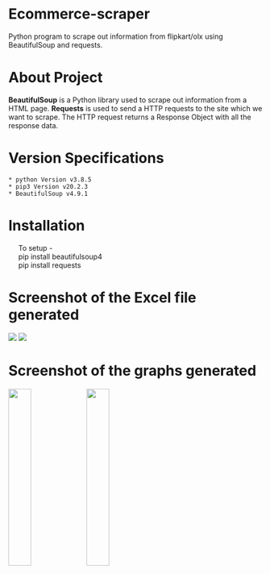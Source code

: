 # Ecommerce-scraper
Python program to scrape out information from flipkart/olx using BeautifulSoup and requests.

# About Project
__BeautifulSoup__ is a Python library used to scrape out information from a HTML page. __Requests__ is used to send a HTTP requests to the site which we want to scrape. The HTTP request returns a Response Object with all the response data. 

# Version Specifications
    * python Version v3.8.5
    * pip3 Version v20.2.3
    * BeautifulSoup v4.9.1
    
# Installation
&nbsp;&nbsp;&nbsp;&nbsp;&nbsp;To setup - 
<br />
&nbsp;&nbsp;&nbsp;&nbsp; pip install beautifulsoup4 <br/>
&nbsp;&nbsp;&nbsp;&nbsp; pip install requests

# Screenshot of the Excel file generated
<div class="row">
<img src="https://user-images.githubusercontent.com/41678679/93750412-0ebef900-fc19-11ea-98b0-8929af65e8a8.PNG" >
<img src="https://user-images.githubusercontent.com/41678679/93750800-b50afe80-fc19-11ea-8eed-84c677be3c94.PNG" >
</div>

# Screenshot of the graphs generated
<div class="row">
<img src="https://user-images.githubusercontent.com/41678679/94017061-96009e00-fdcc-11ea-8032-d142ddbd3401.png" width="30%" height="30%" >
<img src="https://user-images.githubusercontent.com/41678679/94017066-9731cb00-fdcc-11ea-9447-cd494fb9f209.png" width="30%" height="30%"  >
</div>
